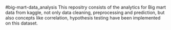 #big-mart-data_analysis
This repositry consists of the analytics for Big mart data from kaggle, not only data cleaning, preprocessing and prediction, but also concepts like correlation, hypothesis testing have been implemented on this dataset.
